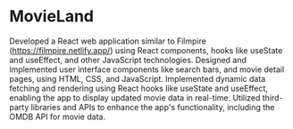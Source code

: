 # MovieLand

Developed a React web application similar to Filmpire (https://filmpire.netlify.app/) using React components, hooks like useState and useEffect, and other JavaScript technologies.
Designed and implemented user interface components like search bars, and movie detail pages, using HTML, CSS, and JavaScript.
Implemented dynamic data fetching and rendering using React hooks like useState and useEffect, enabling the app to display updated movie data in real-time.
Utilized  third-party libraries and APIs to enhance the app's functionality, including the OMDB API for movie data.

